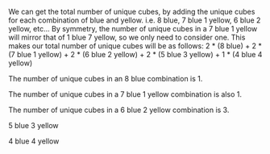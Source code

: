We can get the total number of unique cubes, by adding the unique cubes for each combination of blue and yellow. i.e. 8 blue, 7 blue 1 yellow, 6 blue 2 yellow, etc...
By symmetry, the number of unique cubes in a 7 blue 1 yellow will mirror that of 1 blue 7 yellow, so we only need to consider one.
This makes our total number of unique cubes will be as follows:
2 * (8 blue) + 2 * (7 blue 1 yellow) + 2 * (6 blue 2 yellow) + 2 * (5 blue 3 yellow) + 1 * (4 blue 4 yellow)

The number of unique cubes in an 8 blue combination is 1.

The number of unique cubes in a 7 blue 1 yellow combination is also 1. 

The number of unique cubes in a 6 blue 2 yellow combination is 3.

5 blue 3 yellow

4 blue 4 yellow